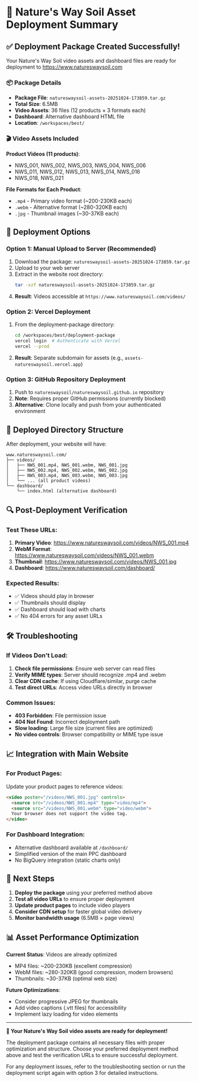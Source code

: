 # 🚀 Nature's Way Soil Asset Deployment Summary

## ✅ Deployment Package Created Successfully!

Your Nature's Way Soil video assets and dashboard files are ready for deployment to https://www.natureswaysoil.com

### 📦 Package Details
- **Package File**: `natureswaysoil-assets-20251024-173859.tar.gz`
- **Total Size**: 6.5MB
- **Video Assets**: 36 files (12 products × 3 formats each)
- **Dashboard**: Alternative dashboard HTML file
- **Location**: `/workspaces/best/`

### 🎬 Video Assets Included
**Product Videos (11 products)**:
- NWS_001, NWS_002, NWS_003, NWS_004, NWS_006
- NWS_011, NWS_012, NWS_013, NWS_014, NWS_016  
- NWS_018, NWS_021

**File Formats for Each Product**:
- `.mp4` - Primary video format (~200-230KB each)
- `.webm` - Alternative format (~280-320KB each)
- `.jpg` - Thumbnail images (~30-37KB each)

## 🔧 Deployment Options

### Option 1: Manual Upload to Server (Recommended)
1. Download the package: `natureswaysoil-assets-20251024-173859.tar.gz`
2. Upload to your web server
3. Extract in the website root directory:
   ```bash
   tar -xzf natureswaysoil-assets-20251024-173859.tar.gz
   ```
4. **Result**: Videos accessible at `https://www.natureswaysoil.com/videos/`

### Option 2: Vercel Deployment
1. From the deployment-package directory:
   ```bash
   cd /workspaces/best/deployment-package
   vercel login  # Authenticate with Vercel
   vercel --prod
   ```
2. **Result**: Separate subdomain for assets (e.g., `assets-natureswaysoil.vercel.app`)

### Option 3: GitHub Repository Deployment
1. Push to `natureswaysoil/natureswaysoil.github.io` repository
2. **Note**: Requires proper GitHub permissions (currently blocked)
3. **Alternative**: Clone locally and push from your authenticated environment

## 📁 Deployed Directory Structure
After deployment, your website will have:
```
www.natureswaysoil.com/
├── videos/
│   ├── NWS_001.mp4, NWS_001.webm, NWS_001.jpg
│   ├── NWS_002.mp4, NWS_002.webm, NWS_002.jpg
│   ├── NWS_003.mp4, NWS_003.webm, NWS_003.jpg
│   └── ... (all product videos)
└── dashboard/
    └── index.html (alternative dashboard)
```

## 🔍 Post-Deployment Verification

### Test These URLs:
1. **Primary Video**: https://www.natureswaysoil.com/videos/NWS_001.mp4
2. **WebM Format**: https://www.natureswaysoil.com/videos/NWS_001.webm  
3. **Thumbnail**: https://www.natureswaysoil.com/videos/NWS_001.jpg
4. **Dashboard**: https://www.natureswaysoil.com/dashboard/

### Expected Results:
- ✅ Videos should play in browser
- ✅ Thumbnails should display  
- ✅ Dashboard should load with charts
- ✅ No 404 errors for any asset URLs

## 🛠️ Troubleshooting

### If Videos Don't Load:
1. **Check file permissions**: Ensure web server can read files
2. **Verify MIME types**: Server should recognize .mp4 and .webm
3. **Clear CDN cache**: If using Cloudflare/similar, purge cache
4. **Test direct URLs**: Access video URLs directly in browser

### Common Issues:
- **403 Forbidden**: File permission issue
- **404 Not Found**: Incorrect deployment path  
- **Slow loading**: Large file size (current files are optimized)
- **No video controls**: Browser compatibility or MIME type issue

## 📈 Integration with Main Website

### For Product Pages:
Update your product pages to reference videos:
```html
<video poster="/videos/NWS_001.jpg" controls>
  <source src="/videos/NWS_001.mp4" type="video/mp4">
  <source src="/videos/NWS_001.webm" type="video/webm">
  Your browser does not support the video tag.
</video>
```

### For Dashboard Integration:
- Alternative dashboard available at `/dashboard/`
- Simplified version of the main PPC dashboard
- No BigQuery integration (static charts only)

## 🎯 Next Steps

1. **Deploy the package** using your preferred method above
2. **Test all video URLs** to ensure proper deployment
3. **Update product pages** to include video players
4. **Consider CDN setup** for faster global video delivery
5. **Monitor bandwidth usage** (6.5MB × page views)

## 📊 Asset Performance Optimization

**Current Status**: Videos are already optimized
- MP4 files: ~200-230KB (excellent compression)
- WebM files: ~280-320KB (good compression, modern browsers)
- Thumbnails: ~30-37KB (optimal web size)

**Future Optimizations**:
- Consider progressive JPEG for thumbnails
- Add video captions (.vtt files) for accessibility
- Implement lazy loading for video elements

---

**🎉 Your Nature's Way Soil video assets are ready for deployment!**

The deployment package contains all necessary files with proper optimization and structure. Choose your preferred deployment method above and test the verification URLs to ensure successful deployment.

For any deployment issues, refer to the troubleshooting section or run the deployment script again with option 3 for detailed instructions.